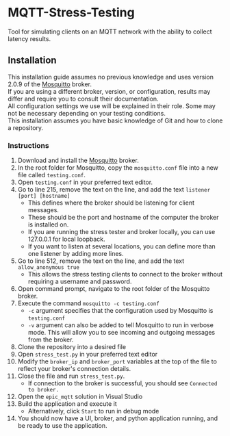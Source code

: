 # MQTT-Stress-Testing

Tool for simulating clients on an MQTT network with the ability to collect latency results.

## Installation
This installation guide assumes no previous knowledge and uses version 2.0.9 of the [Mosquitto](https://mosquitto.org/download/) broker.  
If you are using a different broker, version, or configuration, results may differ and require you to consult their documentation.  
All configuration settings we use will be explained in their role. Some may not be necessary depending on your testing conditions.  
This installation assumes you have basic knowledge of Git and how to clone a repository.

### Instructions
1. Download and install the [Mosquitto](https://mosquitto.org/download/) broker.
2. In the root folder for Mosquitto, copy the `mosquitto.conf` file into a new file called `testing.conf`.
3. Open `testing.conf` in your preferred text editor.
4. Go to line 215, remove the text on the line, and add the text `listener [port] [hostname]`
    - This defines where the broker should be listening for client messages.
    - These should be the port and hostname of the computer the broker is installed on.
    - If you are running the stress tester and broker locally, you can use 127.0.0.1 for local loopback.
    - If you want to listen at several locations, you can define more than one listener by adding more lines.
5. Go to line 512, remove the text on the line, and add the text `allow_anonymous true`
    - This allows the stress testing clients to connect to the broker without requiring a username and password.
6. Open command prompt, navigate to the root folder of the Mosquitto broker.
7. Execute the command `mosquitto -c testing.conf`
    - `-c` argument specifies that the configuration used by Mosquitto is `testing.conf`
    - `-v` argument can also be added to tell Mosquitto to run in verbose mode. This will allow you to see incoming and outgoing messages from the broker.
8. Clone the repository into a desired file
9. Open `stress_test.py` in your preferred text editor
10. Modify the `broker_ip` and `broker_port` variables at the top of the file to reflect your broker's connection details.
12. Close the file and run `stress_test.py`.
    - If connection to the broker is successful, you should see `Connected to broker.`
13. Open the `epic_mqtt` solution in Visual Studio
14. Build the application and execute it
    - Alternatively, click `Start` to run in debug mode
15. You should now have a UI, broker, and python application running, and be ready to use the application.
